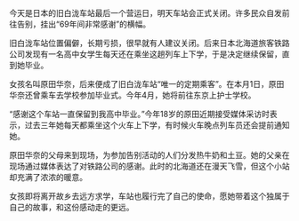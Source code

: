 今天是日本的旧白泷车站最后一个营运日，明天车站会正式关闭。许多民众自发前往告别，挂出“69年间非常感谢”的横幅。

旧白泷车站位置偏僻，长期亏损，很早就有人建议关闭。后来日本北海道旅客铁路公司发现有一名高中女学生每天还在乘坐这趟列车上下学，于是决定继续保留，直到她毕业。

女孩名叫原田华奈，后来便成了旧白泷车站“唯一的定期乘客”。在本月1日，原田华奈还曾乘车去学校参加毕业式。今年4月，她将前往东京上护士学校。

“感谢这个车站一直保留到我高中毕业。”今年18岁的原田近期接受媒体采访时表示，过去三年她每天都乘坐这个火车上下学，有时候火车晚点列车员还会提前通知她。

原田华奈的父母来到现场，为参加告别活动的人们分发热牛奶和土豆。她的父亲在现场通过媒体表达了对铁路公司的感谢。此时的北海道还在漫天飞雪，但这个小站却充满了浓浓的暖意。

女孩即将离开故乡去远方求学，车站也履行完了自己的使命，愿她带着这个独属于自己的故事，和这份感动走的更远。
